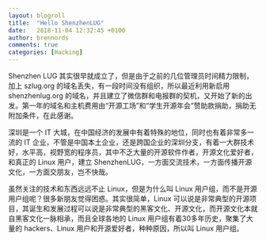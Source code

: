 ```yaml
---
layout: blogroll
title:  "Hello ShenzhenLUG"
date:   2018-11-04 12:32:45 +0100
author: brennords
comments: true
categories: [Hacking]
---
```


Shenzhen LUG 其实很早就成立了，但是由于之前的几位管理员时间精力限制，加上 szlug.org 的域名丢失，有一段时间没有组织，所以最近利用新启用 shenzhenlug.org 的域名，并且建立了微信群和电报群的契机，又开始了新的出发。第一年的域名和主机费用由“开源工场”和“学生开源年会”赞助款捐助，捐助无附加条件，在此感谢。

深圳是一个 IT 大城，在中国经济的发展中有着特殊的地位，同时也有着非常多一流的 IT 企业，不管是中国本土企业，还是跨国企业的深圳分支，有着一大群技术好，水平高，视野宽的程序员，其中不乏大量的开源软件作者，开源文化爱好者，和真正的 Linux 用户，建立 ShenzhenLUG，一方面交流技术，一方面传播开源文化，一方面交朋友，岂不快哉。

虽然关注的技术和东西远远不止 Linux，但是为什么叫 Linux 用户组，而不是开源用户组呢？很多新朋友觉得困惑。其实很简单，Linux 可以说是非常典型的开源项目，其诞生和发展过程可以说是非常典型的黑客文化、开源文化，而开源文化本就自黑客文化一脉相承，而且全球各地的 Linux 用户组有着30多年历史，聚集了大量的 hackers、Linux 用户和开源爱好者，种种原因，所以叫 Linux 用户组。

